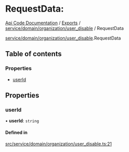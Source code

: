# RequestData: 
 
[Api Code Documentation](../README.md) / [Exports](../modules.md) / [service/domain/organization/user\_disable](../modules/service_domain_organization_user_disable.md) / RequestData

[service/domain/organization/user\_disable](../modules/service_domain_organization_user_disable.md).RequestData

## Table of contents

### Properties

- [userId](service_domain_organization_user_disable.RequestData.md#userid)

## Properties

### userId

• **userId**: `string`

#### Defined in

[src/service/domain/organization/user_disable.ts:21](https://github.com/openkfw/TruBudget/blob/3cf6626/api/src/service/domain/organization/user_disable.ts#L21)
